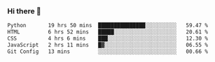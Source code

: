 ### Hi there 🌱
<!--START_SECTION:waka-->

```txt
Python       19 hrs 50 mins  ███████████████░░░░░░░░░░   59.47 %
HTML         6 hrs 52 mins   █████░░░░░░░░░░░░░░░░░░░░   20.61 %
CSS          4 hrs 6 mins    ███░░░░░░░░░░░░░░░░░░░░░░   12.30 %
JavaScript   2 hrs 11 mins   █▓░░░░░░░░░░░░░░░░░░░░░░░   06.55 %
Git Config   13 mins         ░░░░░░░░░░░░░░░░░░░░░░░░░   00.66 %
```

<!--END_SECTION:waka-->
<!--
**Dieg0raf/Dieg0raf** is a ✨ _special_ ✨ repository because its `README.md` (this file) appears on your GitHub profile.

Here are some ideas to get you started:

- 🔭 I’m currently working on ...
- 🌱 I’m currently learning ...
- 👯 I’m looking to collaborate on ...
- 🤔 I’m looking for help with ...
- 💬 Ask me about ...
- 📫 How to reach me: ...
- 😄 Pronouns: ...
- ⚡ Fun fact: ...
-->
